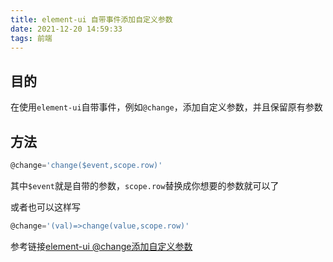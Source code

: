 ```yaml
---
title: element-ui 自带事件添加自定义参数
date: 2021-12-20 14:59:33
tags: 前端
---
```


## 目的

在使用`element-ui`自带事件，例如`@change`，添加自定义参数，并且保留原有参数

<!--more-->

## 方法

```js
@change='change($event,scope.row)'
```

其中`$event`就是自带的参数，`scope.row`替换成你想要的参数就可以了

或者也可以这样写

```js
@change='(val)=>change(value,scope.row)'
```

参考链接[element-ui @change添加自定义参数](https://www.cnblogs.com/knuzy/p/11097150.html)

